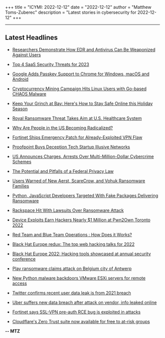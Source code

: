 +++
title = "ICYMI: 2022-12-12"
date = "2022-12-12"
author = "Matthew Toms-Zuberec"
description = "Latest stories in cybersecurity for 2022-12-12"
+++

---------------------------------------------------------------------------
## Latest Headlines
- [Researchers Demonstrate How EDR and Antivirus Can Be Weaponized Against Users](https://thehackernews.com/2022/12/researchers-demonstrate-how-edr-and.html)

- [Top 4 SaaS Security Threats for 2023](https://thehackernews.com/2022/12/top-4-saas-security-threats-for-2023.html)

- [Google Adds Passkey Support to Chrome for Windows, macOS and Android](https://thehackernews.com/2022/12/google-adds-passkey-support-to-chrome.html)

- [Cryptocurrency Mining Campaign Hits Linux Users with Go-based CHAOS Malware](https://thehackernews.com/2022/12/cryptocurrency-mining-campaign-hits.html)

- [Keep Your Grinch at Bay: Here's How to Stay Safe Online this Holiday Season](https://thehackernews.com/2022/12/keep-your-grinch-at-bay-heres-how-to.html)

- [Royal Ransomware Threat Takes Aim at U.S. Healthcare System](https://thehackernews.com/2022/12/royal-ransomware-threat-takes-aim-at-us.html)

- [Why Are People in the US Becoming Radicalized?](https://www.wired.com/story/radicalization-extremism-us-uncertainty-social-media/)

- [Fortinet Ships Emergency Patch for Already-Exploited VPN Flaw](https://www.securityweek.com/fortinet-ships-emergency-patch-already-exploited-vpn-flaw)

- [Proofpoint Buys Deception Tech Startup Illusive Networks](https://www.securityweek.com/proofpoint-buys-deception-tech-startup-illusive-networks)

- [US Announces Charges, Arrests Over Multi-Million-Dollar Cybercrime Schemes](https://www.securityweek.com/us-announces-charges-arrests-over-multi-million-dollar-cybercrime-schemes)

- [The Potential and Pitfalls of a Federal Privacy Law](https://www.securityweek.com/potential-and-pitfalls-federal-privacy-law)

- [Users Warned of New Aerst, ScareCrow, and Vohuk Ransomware Families](https://www.securityweek.com/users-warned-new-aerst-scarecrow-and-vohuk-ransomware-families)

- [Python, JavaScript Developers Targeted With Fake Packages Delivering Ransomware](https://www.securityweek.com/python-javascript-developers-targeted-fake-packages-delivering-ransomware)

- [Rackspace Hit With Lawsuits Over Ransomware Attack](https://www.securityweek.com/rackspace-hit-lawsuits-over-ransomware-attack)

- [Device Exploits Earn Hackers Nearly $1 Million at Pwn2Own Toronto 2022](https://www.securityweek.com/device-exploits-earn-hackers-nearly-1-million-pwn2own-toronto-2022)

- [Red Team and Blue Team Operations : How Does it Works?](https://cybersecuritynews.com/red-team-and-blue-team/)

- [Black Hat Europe redux: The top web hacking talks for 2022](https://portswigger.net/daily-swig/black-hat-europe-redux-the-top-web-hacking-talks-for-2022)

- [Black Hat Europe 2022: Hacking tools showcased at annual security conference](https://portswigger.net/daily-swig/black-hat-europe-2022-hacking-tools-showcased-at-annual-security-conference)

- [Play ransomware claims attack on Belgium city of Antwerp](https://www.bleepingcomputer.com/news/security/play-ransomware-claims-attack-on-belgium-city-of-antwerp/)

- [New Python malware backdoors VMware ESXi servers for remote access](https://www.bleepingcomputer.com/news/security/new-python-malware-backdoors-vmware-esxi-servers-for-remote-access/)

- [Twitter confirms recent user data leak is from 2021 breach](https://www.bleepingcomputer.com/news/security/twitter-confirms-recent-user-data-leak-is-from-2021-breach/)

- [Uber suffers new data breach after attack on vendor, info leaked online](https://www.bleepingcomputer.com/news/security/uber-suffers-new-data-breach-after-attack-on-vendor-info-leaked-online/)

- [Fortinet says SSL-VPN pre-auth RCE bug is exploited in attacks](https://www.bleepingcomputer.com/news/security/fortinet-says-ssl-vpn-pre-auth-rce-bug-is-exploited-in-attacks/)

- [Cloudflare's Zero Trust suite now available for free to at-risk groups](https://www.bleepingcomputer.com/news/security/cloudflares-zero-trust-suite-now-available-for-free-to-at-risk-groups/)

**-- MTZ**